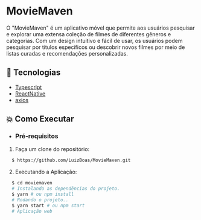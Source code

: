 # MovieMaven

O "MovieMaven" é um aplicativo móvel que permite aos usuários pesquisar e explorar uma extensa coleção de filmes de diferentes gêneros e categorias. Com um design intuitivo e fácil de usar, os usuários podem pesquisar por títulos específicos ou descobrir novos filmes por meio de listas curadas e recomendações personalizadas.

## :rocket: Tecnologias

- [Typescript](https://www.typescriptlang.org/)
- [ReactNative](https://reactnative.dev/)
- [axios](https://github.com/axios/axios)

## :boom: Como Executar

- ### **Pré-requisitos**

1.  Faça um clone do repositório:

```sh
  $ https://github.com/LuizBoas/MovieMaven.git
```

2. Executando a Aplicação:

```sh
  $ cd moviemaven
  # Instalando as dependências do projeto.
  $ yarn # ou npm install
  # Rodando o projeto..
  $ yarn start # ou npm start
  # Aplicação web
```
